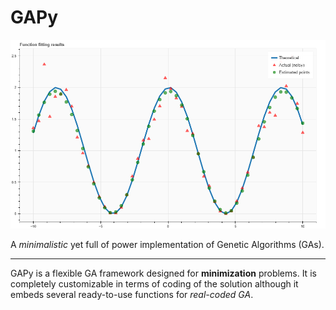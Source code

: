 # GAPy

![pic](gapy_funfit_example.png)

A *minimalistic* yet full of power implementation of Genetic Algorithms (GAs).

---

GAPy is a flexible GA framework designed for **minimization** problems. It is completely customizable in terms of coding of the solution although it embeds several ready-to-use functions for *real-coded GA*.
